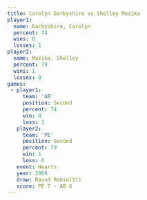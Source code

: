 ```yaml
---
title: Carolyn Darbyshire vs Shelley Muzika
player1:                   
  name: Darbyshire, Carolyn
  percent: 74              
  wins: 0                  
  losses: 1                
player2:                   
  name: Muzika, Shelley    
  percent: 79              
  wins: 1                  
  losses: 0                
games:
 - player1:          
     team: 'AB'      
     position: Second
     percent: 74     
     win: 0          
     loss: 1         
   player2:          
     team: 'PE'      
     position: Second
     percent: 79     
     win: 1          
     loss: 0         
   event: Hearts        
   year: 2009           
   draw: Round Robin(11)
   score: PE 7 - AB 6   
---
```

